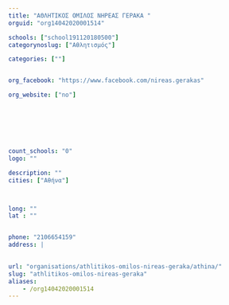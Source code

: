 ```yaml
---
title: "ΑΘΛΗΤΙΚΟΣ ΟΜΙΛΟΣ ΝΗΡΕΑΣ ΓΕΡΑΚΑ "
orguid: "org14042020001514"

schools: ["school191120180500"]
categorynoslug: ["Αθλητισμός"]

categories: [""]


org_facebook: "https://www.facebook.com/nireas.gerakas"

org_website: ["no"]







count_schools: "0"
logo: ""

description: ""
cities: ["Αθήνα"]



long: ""
lat : ""


phone: "2106654159"
address: |
    

url: "organisations/athlitikos-omilos-nireas-geraka/athina/"
slug: "athlitikos-omilos-nireas-geraka"
aliases:
    - /org14042020001514
---
```



